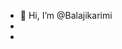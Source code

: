 - 👋 Hi, I’m @Balajikarimi
-
-
<!--
Balajikarime/Balajikarime is a ✨https://www.instagram.com/p/Cq-HhufLgFKJ7Z-ACRoQlWkvZGTvTRmtPkRSV40/?igsh=NTF3NGFzY3NjbXA5 special ✨ repository because its `README.md` (this file) appears on your GitHub profile.

You can click the Preview link to take a look at your changes.

I’m interested in ...ai&ds
- 🌱 I’m currently learning ...ai&ds course 
- 💞️ I’m looking to collaborate on ...iBm
- 📫 How to reach me ...bus
- 😄 Pronouns: ...
- 
- ⚡ Fun fact: ...




